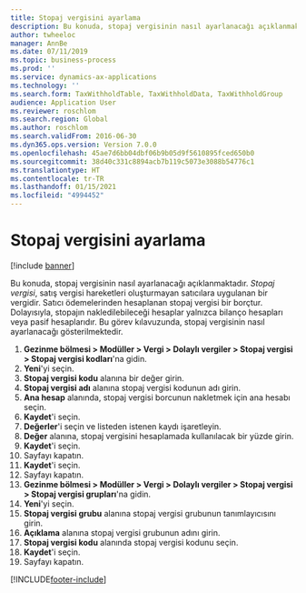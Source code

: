 ```yaml
---
title: Stopaj vergisini ayarlama
description: Bu konuda, stopaj vergisinin nasıl ayarlanacağı açıklanmaktadır.
author: twheeloc
manager: AnnBe
ms.date: 07/11/2019
ms.topic: business-process
ms.prod: ''
ms.service: dynamics-ax-applications
ms.technology: ''
ms.search.form: TaxWithholdTable, TaxWithholdData, TaxWithholdGroup
audience: Application User
ms.reviewer: roschlom
ms.search.region: Global
ms.author: roschlom
ms.search.validFrom: 2016-06-30
ms.dyn365.ops.version: Version 7.0.0
ms.openlocfilehash: 45ae7d6bb04dbf06b9b05d9f5610895fced650b0
ms.sourcegitcommit: 38d40c331c8894acb7b119c5073e3088b54776c1
ms.translationtype: HT
ms.contentlocale: tr-TR
ms.lasthandoff: 01/15/2021
ms.locfileid: "4994452"
---
```

# <a name="set-up-withholding-tax"></a>Stopaj vergisini ayarlama

[!include [banner](../../includes/banner.md)]

Bu konuda, stopaj vergisinin nasıl ayarlanacağı açıklanmaktadır. *Stopaj vergisi*, satış vergisi hareketleri oluşturmayan satıcılara uygulanan bir vergidir. Satıcı ödemelerinden hesaplanan stopaj vergisi bir borçtur. Dolayısıyla, stopajın nakledilebileceği hesaplar yalnızca bilanço hesapları veya pasif hesaplarıdır. Bu görev kılavuzunda, stopaj vergisinin nasıl ayarlanacağı gösterilmektedir.

1. **Gezinme bölmesi > Modüller > Vergi > Dolaylı vergiler > Stopaj vergisi > Stopaj vergisi kodları**'na gidin.
2. **Yeni**'yi seçin.
3. **Stopaj vergisi kodu** alanına bir değer girin.
4. **Stopaj vergisi adı** alanına stopaj vergisi kodunun adı girin.
5. **Ana hesap** alanında, stopaj vergisi borcunun nakletmek için ana hesabı seçin.
6. **Kaydet**'i seçin.
7. **Değerler**'i seçin ve listeden istenen kaydı işaretleyin.
8. **Değer** alanına, stopaj vergisini hesaplamada kullanılacak bir yüzde girin.
9. **Kaydet**'i seçin.
10. Sayfayı kapatın.
11. **Kaydet**'i seçin.
12. Sayfayı kapatın.
13. **Gezinme bölmesi > Modüller > Vergi > Dolaylı vergiler > Stopaj vergisi > Stopaj vergisi grupları**'na gidin.
14. **Yeni**'yi seçin.
15. **Stopaj vergisi grubu** alanına stopaj vergisi grubunun tanımlayıcısını girin.
16. **Açıklama** alanına stopaj vergisi grubunun adını girin.
17. **Stopaj vergisi kodu** alanında stopaj vergisi kodunu seçin.
18. **Kaydet**'i seçin.
19. Sayfayı kapatın.



[!INCLUDE[footer-include](../../../includes/footer-banner.md)]